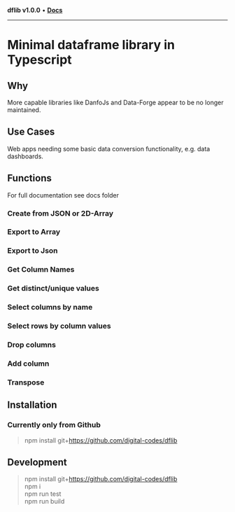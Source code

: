 **dflib v1.0.0** • [**Docs**](globals.md)

***

# Minimal dataframe library in Typescript

## Why

More capable libraries like DanfoJs and Data-Forge appear to be no longer maintained.

## Use Cases
Web apps needing some basic data conversion functionality, e.g. data dashboards.

## Functions

For full documentation see docs folder

### Create from JSON or 2D-Array

### Export to Array

### Export to Json 

### Get Column Names

### Get distinct/unique values

### Select columns by name

### Select rows by column values

### Drop columns

### Add column

### Transpose

## Installation

### Currently only from Github

> npm install git+https://github.com/digital-codes/dflib

## Development

> npm install git+https://github.com/digital-codes/dflib  
npm i  
npm run test  
npm run build
